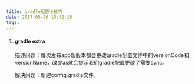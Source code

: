 ```yaml
---
title: gradle配置小技巧
date: 2017-05-26 15:52:16
tags:
---
```


1. #### gradle extra

   描述问题：每次发布app新版本都会更改gradle配置文件中的versionCode和versionName，改完as就会提示我们gradle配置更改了需要sync。

   解决问题：新建config.gradle文件，